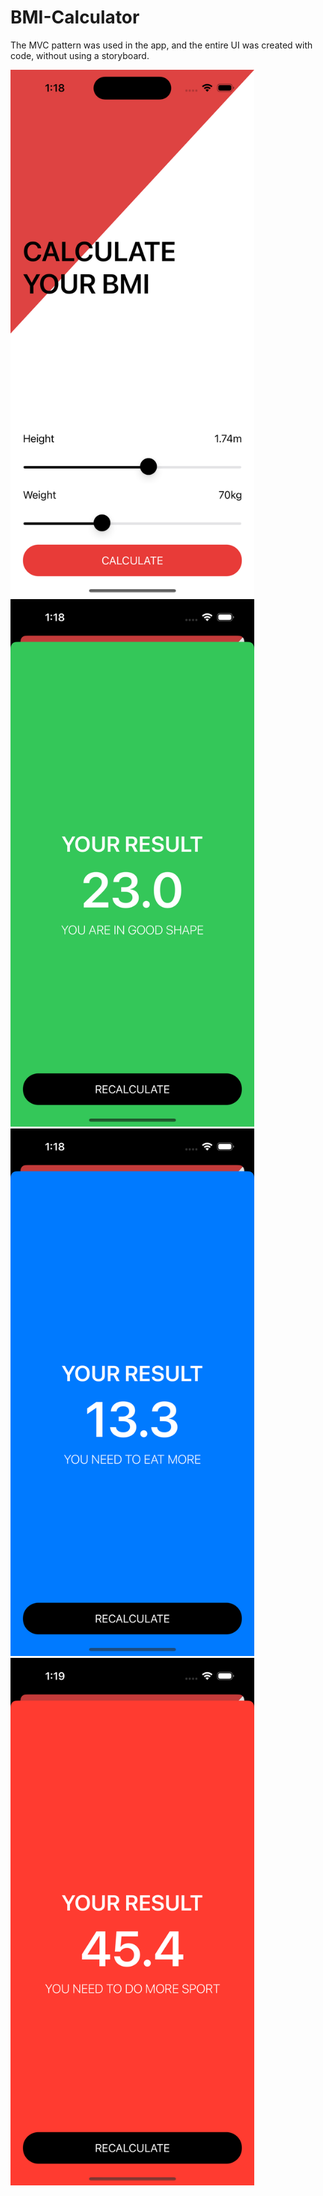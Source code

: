 # BMI-Calculator

The MVC pattern was used in the app, and the entire UI was created with code, without using a storyboard.

<img src="https://github.com/YevheniiVladichuk/BMI-Calculator/blob/main/Screen%20Shot%20-%20iPhone%2014%20Pro%20-%202023-02-24%20at%2013.18.36.png?raw=true" height="844" width="390" > <img src="https://github.com/YevheniiVladichuk/BMI-Calculator/blob/main/Screen%20Shot%20-%20iPhone%2014%20Pro%20-%202023-02-24%20at%2013.18.45.png?raw=true" height="844" width="390" >
<img src="https://github.com/YevheniiVladichuk/BMI-Calculator/blob/main/Screen%20Shot%20-%20iPhone%2014%20Pro%20-%202023-02-24%20at%2013.18.58.png?raw=true" height="844" width="390" > <img src="https://github.com/YevheniiVladichuk/BMI-Calculator/blob/main/Screen%20Shot%20-%20iPhone%2014%20Pro%20-%202023-02-24%20at%2013.19.10.png?raw=true" height="844" width="390" >

